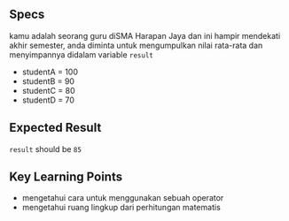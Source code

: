 ## Specs
kamu adalah seorang guru diSMA Harapan Jaya dan ini hampir mendekati akhir semester, anda diminta untuk mengumpulkan nilai rata-rata dan menyimpannya didalam variable `result`
- studentA = 100
- studentB = 90
- studentC = 80
- studentD = 70

## Expected Result
`result` should be `85`

## Key Learning Points
- mengetahui cara untuk menggunakan sebuah operator
- mengetahui ruang lingkup dari perhitungan matematis